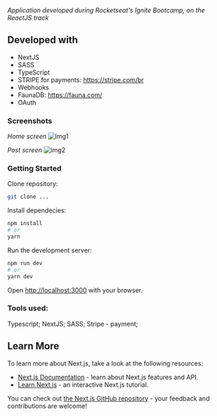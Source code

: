 *Application developed during Rocketseat's Ignite Bootcamp, on the ReactJS track*

## Developed with

- NextJS
- SASS
- TypeScript
- STRIPE for payments: https://stripe.com/br
- Webhooks
- FaunaDB: https://fauna.com/
- OAuth

### Screenshots

*Home screen*
![img1](https://user-images.githubusercontent.com/29109974/115020418-f18d9880-9e90-11eb-89a1-11d040f05d50.jpg)

*Post screen*
![img2](https://user-images.githubusercontent.com/29109974/115020424-f3575c00-9e90-11eb-9638-9b4575db7e08.jpg)

### Getting Started

Clone repository:

```bash
git clone ...
```

Install dependecies:

```bash
npm install
# or
yarn
```

Run the development server:

```bash
npm run dev
# or
yarn dev
```

Open [http://localhost:3000](http://localhost:3000) with your browser.

### Tools used: 

Typescript;
NextJS;
SASS;
Stripe - payment;

## Learn More

To learn more about Next.js, take a look at the following resources:

- [Next.js Documentation](https://nextjs.org/docs) - learn about Next.js features and API.
- [Learn Next.js](https://nextjs.org/learn) - an interactive Next.js tutorial.

You can check out [the Next.js GitHub repository](https://github.com/vercel/next.js/) - your feedback and contributions are welcome!
